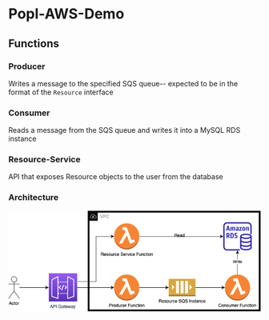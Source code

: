 # Popl-AWS-Demo

## Functions

### Producer

Writes a message to the specified SQS queue-- expected to be in the format of the `Resource` interface

### Consumer

Reads a message from the SQS queue and writes it into a MySQL RDS instance

### Resource-Service 

API that exposes Resource objects to the user from the database

### Architecture

![Architecture Diagram](diagrams/architecture.png)
